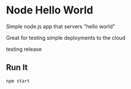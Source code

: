 # Node Hello World

Simple node.js app that servers "hello world"

Great for testing simple deployments to the cloud

testing release

## Run It

`npm start`
